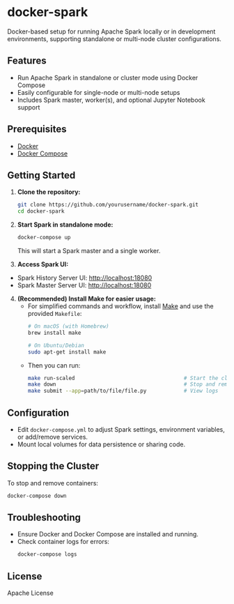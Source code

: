 # docker-spark
Docker-based setup for running Apache Spark locally or in development environments, supporting standalone or multi-node cluster configurations.

## Features

- Run Apache Spark in standalone or cluster mode using Docker Compose
- Easily configurable for single-node or multi-node setups
- Includes Spark master, worker(s), and optional Jupyter Notebook support

## Prerequisites

- [Docker](https://www.docker.com/get-started)
- [Docker Compose](https://docs.docker.com/compose/)

## Getting Started

1. **Clone the repository:**
    ```bash
    git clone https://github.com/yourusername/docker-spark.git
    cd docker-spark
    ```

2. **Start Spark in standalone mode:**
    ```bash
    docker-compose up
    ```
    This will start a Spark master and a single worker.

3. **Access Spark UI:**
- Spark History Server UI: [http://localhost:18080](http://localhost:18080)
- Spark Master  Server UI: [http://localhost:18080](http://localhost:9090)
      
4. **(Recommended) Install Make for easier usage:**
    - For simplified commands and workflow, install [Make](https://www.gnu.org/software/make/) and use the provided `Makefile`:
        ```bash
        # On macOS (with Homebrew)
        brew install make

        # On Ubuntu/Debian
        sudo apt-get install make
        ```
    - Then you can run:
        ```bash
        make run-scaled                                   # Start the cluster with 3 nodes
        make down                                         # Stop and remove containers
        make submit --app=path/to/file/file.py            # View logs
        ```

## Configuration

- Edit `docker-compose.yml` to adjust Spark settings, environment variables, or add/remove services.
- Mount local volumes for data persistence or sharing code.

## Stopping the Cluster

To stop and remove containers:
```bash
docker-compose down
```

## Troubleshooting

- Ensure Docker and Docker Compose are installed and running.
- Check container logs for errors:
  ```bash
  docker-compose logs
  ```

## License

Apache License